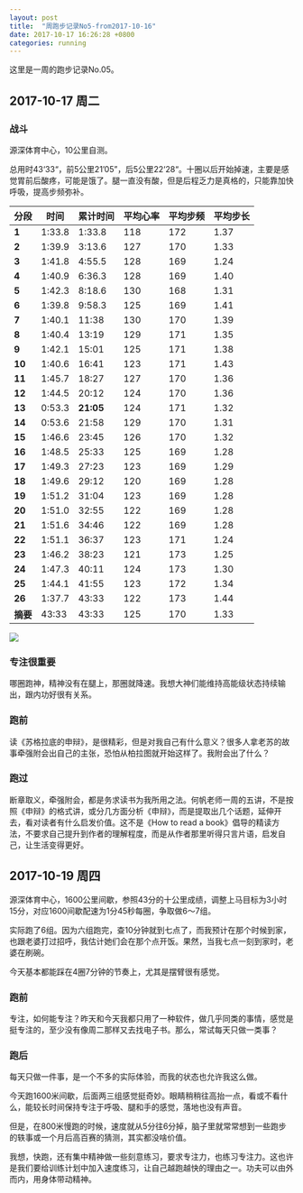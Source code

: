 ```yaml
---
layout: post
title:  "周跑步记录No5-from2017-10-16"
date: 2017-10-17 16:26:28 +0800
categories: running
---
```


这里是一周的跑步记录No.05。

## 2017-10-17 周二

### 战斗

源深体育中心，10公里自测。

总用时43‘33“，前5公里21’05”，后5公里22‘28“。十圈以后开始掉速，主要是感觉胃前后酸疼，可能是饿了。腿一直没有酸，但是后程乏力是真格的，只能靠加快呼吸，提高步频弥补。

| **分段** | **时间** | **累计时间**  | **平均心率** | **平均步频** | **平均步长** |
| ------ | ------ | --------- | -------- | -------- | -------- |
| **1**  | 1:33.8 | 1:33.8    | 118      | 172      | 1.37     |
| **2**  | 1:39.9 | 3:13.6    | 127      | 170      | 1.33     |
| **3**  | 1:41.8 | 4:55.5    | 128      | 169      | 1.24     |
| **4**  | 1:40.9 | 6:36.3    | 128      | 169      | 1.40     |
| **5**  | 1:42.3 | 8:18.6    | 130      | 168      | 1.31     |
| **6**  | 1:39.8 | 9:58.3    | 125      | 169      | 1.41     |
| **7**  | 1:40.1 | 11:38     | 130      | 170      | 1.39     |
| **8**  | 1:40.4 | 13:19     | 129      | 171      | 1.35     |
| **9**  | 1:42.1 | 15:01     | 125      | 171      | 1.38     |
| **10** | 1:40.6 | 16:41     | 123      | 171      | 1.43     |
| **11** | 1:45.7 | 18:27     | 127      | 170      | 1.36     |
| **12** | 1:44.5 | 20:12     | 124      | 170      | 1.36     |
| **13** | 0:53.3 | **21:05** | 124      | 171      | 1.32     |
| **14** | 0:53.6 | 21:58     | 129      | 170      | 1.31     |
| **15** | 1:46.6 | 23:45     | 126      | 170      | 1.32     |
| **16** | 1:48.5 | 25:33     | 125      | 169      | 1.28     |
| **17** | 1:49.3 | 27:23     | 123      | 169      | 1.29     |
| **18** | 1:49.6 | 29:12     | 120      | 169      | 1.28     |
| **19** | 1:51.2 | 31:04     | 123      | 169      | 1.28     |
| **20** | 1:51.0 | 32:55     | 122      | 169      | 1.28     |
| **21** | 1:51.6 | 34:46     | 122      | 169      | 1.28     |
| **22** | 1:51.1 | 36:37     | 123      | 171      | 1.24     |
| **23** | 1:46.2 | 38:23     | 121      | 173      | 1.25     |
| **24** | 1:47.3 | 40:11     | 124      | 173      | 1.30     |
| **25** | 1:44.1 | 41:55     | 123      | 172      | 1.34     |
| **26** | 1:37.7 | 43:33     | 122      | 173      | 1.44     |
| **摘要** | 43:33  | 43:33     | 125      | 170      | 1.33     |

![](https://ws1.sinaimg.cn/large/006tKfTcgy1fknmzkr9djj31kw0optih.jpg)

### 专注很重要

哪圈跑神，精神没有在腿上，那圈就降速。我想大神们能维持高能级状态持续输出，跟内功好很有关系。

### 跑前

读《苏格拉底的申辩》，是很精彩，但是对我自己有什么意义？很多人拿老苏的故事牵强附会出自己的主张，恐怕从柏拉图就开始这样了。我附会出了什么？

### 跑过

断章取义，牵强附会，都是务求读书为我所用之法。何帆老师一周的五讲，不是按照《申辩》的格式讲，或分几方面分析《申辩》，而是提取出几个话题，延伸开去，看对读者有什么启发价值。这不是《How to read a book》倡导的精读方法，不要求自己提升到作者的理解程度，而是从作者那里听得只言片语，启发自己，让生活变得更好。

## 2017-10-19 周四

源深体育中心，1600公里间歇，参照43分的十公里成绩，调整上马目标为3小时15分，对应1600间歇配速为1分45秒每圈，争取做6～7组。

实际跑了6组。因为六组跑完，查10分钟就到七点了，而我预计在那个时候到家，也跟老婆打过招呼，我估计她们会在那个点开饭。果然，当我七点一刻到家时，老婆在刷碗。

今天基本都能踩在4圈7分钟的节奏上，尤其是摆臂很有感觉。

### 跑前

专注，如何能专注？昨天和今天我都只用了一种软件，做几乎同类的事情，感觉是挺专注的，至少没有像周二那样又去找电子书。那么，常试每天只做一类事？

### 跑后

每天只做一件事，是一个不多的实际体验，而我的状态也允许我这么做。

今天跑1600米间歇，后面两三组感觉挺奇妙。眼睛稍稍往高抬一点，看或不看什么，能较长时间保持专注于呼吸、腿和手的感觉，落地也没有声音。

但是，在800米慢跑的时候，速度就从5分往6分掉，脑子里就常常想到一些跑步的轶事或一个月后高百赛的猜测，其实都没啥价值。

我想，快跑，还有集中精神做一些刻意练习，要求专注力，也练习专注力。这也许是我们要给训练计划中加入速度练习，让自己越跑越快的理由之一。功夫可以由外而内，用身体带动精神。